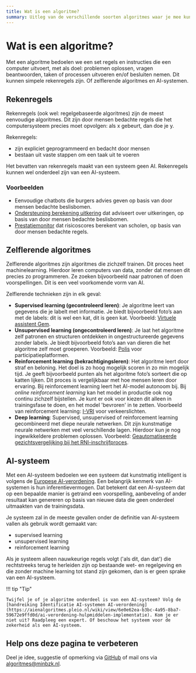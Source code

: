 ```yaml
---
title: Wat is een algoritme?
summary: Uitleg van de verschillende soorten algoritmes waar je mee kunt werken.
---
```


# Wat is een algoritme?
Met een algoritme bedoelen we een set regels en instructies die een computer uitvoert, met als doel: problemen oplossen, vragen beantwoorden, taken of processen uitvoeren en/of besluiten nemen. Dit kunnen simpele rekenregels zijn. Of zelflerende algoritmes en AI-systemen.

## Rekenregels
Rekenregels (ook wel: regelgebaseerde algoritmes) zijn de meest eenvoudige algoritmes. Dit zijn door mensen bedachte regels die het computersysteem precies moet opvolgen: als x gebeurt, dan doe je y.

Rekenregels:

* zijn expliciet geprogrammeerd en bedacht door mensen
* bestaan uit vaste stappen om een taak uit te voeren

Het bevatten van rekenregels maakt van een systeem geen AI. Rekenregels kunnen wel onderdeel zijn van een AI-systeem.

### Voorbeelden

* Eenvoudige chatbots die burgers advies geven op basis van door mensen bedachte beslisbomen.
* [Ondersteuning berekening uitkering](https://algoritmes.overheid.nl/nl/algoritme/gm0518/86652588/ondersteuning-berekening-uitkering) dat adviseert over uitkeringen, op basis van door mensen bedachte beslisbomen.
* [Prestatiemonitor](https://algoritmes.overheid.nl/nl/algoritme/oorg12355/79978718/prestatiemonitor) dat risicoscores berekent van scholen, op basis van door mensen bedachte regels.

## Zelflerende algoritmes
Zelflerende algoritmes zijn algoritmes die zichzelf trainen. Dit proces heet machinelearning. Hierdoor leren computers van data, zonder dat mensen dit precies zo programmeren. Ze zoeken bijvoorbeeld naar patronen of doen voorspellingen. Dit is een veel voorkomende vorm van AI.

Zelflerende technieken zijn in elk geval:

* **Supervised learning (gecontroleerd leren)**: Je algoritme leert van gegevens die je labelt met informatie. Je biedt bijvoorbeeld foto’s aan met de labels: dit is wel een kat, dit is geen kat. Voorbeeld: [Virtuele assistent Gem](https://algoritmes.overheid.nl/nl/algoritme/gm0553/12751163/virtuele-gemeente-assistent-gem).
* **Unsupervised learning (ongecontroleerd leren)**: Je laat het algoritme zelf patronen en structuren ontdekken in ongestructureerde gegevens zonder labels. Je biedt bijvoorbeeld foto’s aan van dieren die het algoritme zelf moet groeperen. Voorbeeld: [Polis](https://algoritmes.overheid.nl/nl/algoritme/pv28/14379550/polis) voor participatieplatformen.
* **Reinforcement learning (bekrachtigingsleren)**: Het algoritme leert door straf en beloning. Het doel is zo hoog mogelijk scoren in zo min mogelijk tijd. Je geeft bijvoorbeeld punten als het algoritme foto’s sorteert die op katten lijken. Dit proces is vergelijkbaar met hoe mensen leren door ervaring. Bij reinforcement learning leert het AI-model autonoom bij. Bij _<span lang="en">online reinforcement learning</span>_ kan het model in productie ook nog continu zichzelf bijstellen. Je kunt er ook voor kiezen dit alleen in trainingsfase te doen, en het model 'bevroren' in te zetten. Voorbeeld van reinforcement learning: [I-VRI](https://algoritmes.overheid.nl/nl/algoritme/pv28/34151769/intelligente-verkeersregelinstallatie-ivri) voor verkeerslichten.
* **Deep learning**: Supervised, unsupervised of reinforcement learning gecombineerd met diepe neurale netwerken. Dit zijn kunstmatige neurale netwerken met veel verschillende lagen. Hierdoor kun je nog ingewikkeldere problemen oplossen. Voorbeeld: [Geautomatiseerde gezichtsvergelijking bij het RNI-inschrijfproces](https://algoritmes.overheid.nl/nl/algoritme/oorg10103/18814864/geautomatiseerde-gezichtsvergelijking-bij-het-rniinschrijfproces).

## AI-systeem
Met een AI-systeem bedoelen we een systeem dat kunstmatig intelligent is volgens de [Europese AI-verordening](../ai-verordening/ai-verordening-in-het-kort.md#ai-systeem). Een belangrijk kenmerk van AI-systemen is hun inferentievermogen. Dat betekent dat een AI-systeem dat op een bepaalde manier is getraind een voorspelling, aanbeveling of ander resultaat kan genereren op basis van nieuwe data die geen onderdeel uitmaakten van de trainingsdata.

Je systeem zal in de meeste gevallen onder de definitie van AI-systeem vallen als gebruik wordt gemaakt van:

* supervised learning
* unsupervised learning
* reinforcement learning

Als je systeem alleen nauwkeurige regels volgt ('als dit, dan dat') die rechtstreeks terug te herleiden zijn op bestaande wet- en regelgeving en die zonder machine learning tot stand zijn gekomen, dan is er geen sprake van een AI-systeem.

!!! tip "Tip"

    Twijfel je of je algoritme onderdeel is van een AI-systeem? Volg de [handreiking Identificatie AI-systemen AI-verordening](https://aienalgoritmes.pleio.nl/wiki/view/6e0e62ea-b3bc-4a95-8ba7-59672e9ffd0d/ai-verordening-hulpmiddelen-implementatie). Kom je er niet uit? Raadpleeg een expert. Of beschouw het systeem voor de zekerheid als een AI-systeem.

## Help ons deze pagina te verbeteren
Deel je idee, suggestie of opmerking via [GitHub](https://github.com/MinBZK/Algoritmekader/issues/new/choose) of mail ons via [algoritmes@minbzk.nl](mailto:algoritmes@minbzk.nl).
